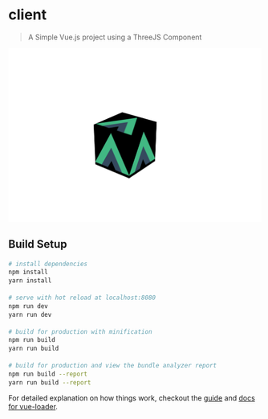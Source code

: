 # client

> A Simple Vue.js project using a ThreeJS Component

![Alt text](/static/screen-shot.png?raw=true "render")



## Build Setup

``` bash
# install dependencies
npm install
yarn install

# serve with hot reload at localhost:8080
npm run dev
yarn run dev

# build for production with minification
npm run build
yarn run build

# build for production and view the bundle analyzer report
npm run build --report
yarn run build --report
```

For detailed explanation on how things work, checkout the [guide](http://vuejs-templates.github.io/webpack/) and [docs for vue-loader](http://vuejs.github.io/vue-loader).
